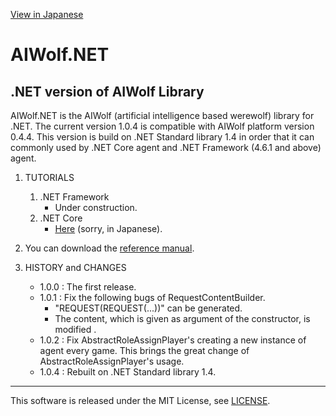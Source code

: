 [View in Japanese](https://github.com/AIWolfSharp/AIWolf_NET/blob/master/README.md)
# AIWolf.NET
## .NET version of AIWolf Library

AIWolf.NET is the AIWolf (artificial intelligence based werewolf) library for .NET.
The current version 1.0.4 is compatible with AIWolf platform version 0.4.4.
This version is build on .NET Standard library 1.4
in order that it can commonly used by .NET Core agent and .NET Framework (4.6.1 and above) agent.


1. TUTORIALS

    1. .NET Framework
        * Under construction.
    1. .NET Core
        * [Here](http://www.slideshare.net/takots/net-corevs-code-71808207) (sorry, in Japanese).

1. You can download the [reference manual](https://github.com/AIWolfSharp/AIWolfCore/releases/download/v1.0.2/AIWolf_NET_ReferenceManual.zip).

1. HISTORY and CHANGES

    * 1.0.0 : The first release.
    * 1.0.1 : Fix the following bugs of RequestContentBuilder.
      * "REQUEST(REQUEST(...))" can be generated.
      * The content, which is given as argument of the constructor, is modified .
    * 1.0.2 : Fix AbstractRoleAssignPlayer's creating a new instance of agent every game.
This brings the great change of AbstractRoleAssignPlayer's usage.
    * 1.0.4 : Rebuilt on .NET Standard library 1.4.

---
This software is released under the MIT License, see [LICENSE](https://github.com/AIWolfSharp/AIWolf_NET/blob/master/LICENSE).

